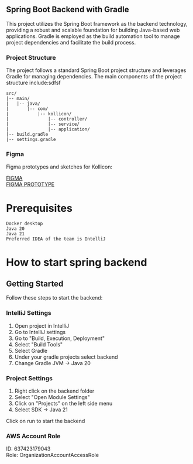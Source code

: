 ## Spring Boot Backend with Gradle

This project utilizes the Spring Boot framework as the backend technology, providing a robust and scalable foundation for building Java-based web applications. Gradle is employed as the build automation tool to manage project dependencies and facilitate the build process.

### Project Structure

The project follows a standard Spring Boot project structure and leverages Gradle for managing dependencies. The main components of the project structure include:sdfsf

```plaintext
src/
|-- main/
|   |-- java/
|       |-- com/
|           |-- kollicon/
|               |-- controller/
|               |-- service/
|               |-- application/
|-- build.gradle
|-- settings.gradle
```

### Figma

Figma prototypes and sketches for Kollicon:

[FIGMA](https://www.figma.com/file/Jsbt9jh0fgHUAIN6QMM3iF/KolliCon---LIA-projekt?type=design&node-id=0%3A1&mode=design&t=whV1YNILGDwatZ9j-1)\
[FIGMA PROTOTYPE](https://www.figma.com/proto/Jsbt9jh0fgHUAIN6QMM3iF/KolliCon---LIA-projekt?type=design&node-id=1-4&t=9sHlTrZK9QCzL3y9-1&scaling=scale-down&page-id=0%3A1&starting-point-node-id=1%3A4&show-proto-sidebar=1&mode=design)

# Prerequisites

```
Docker desktop
Java 20
Java 21
Preferred IDEA of the team is IntelliJ
```

# How to start spring backend

## Getting Started

Follow these steps to start the backend:

### IntelliJ Settings

1. Open project in IntelliJ
2. Go to IntelliJ settings
3. Go to "Build, Execution, Deployment"
4. Select "Build Tools"
5. Select Gradle
6. Under your gradle projects select backend
7. Change Gradle JVM -> Java 20

### Project Settings

1. Right click on the backend folder
2. Select "Open Module Settings"
3. Click on "Projects" on the left side menu
4. Select SDK -> Java 21

Click on run to start the backend

### AWS Account Role

ID: 637423179043 \
Role: OrganizationAccountAccessRole
